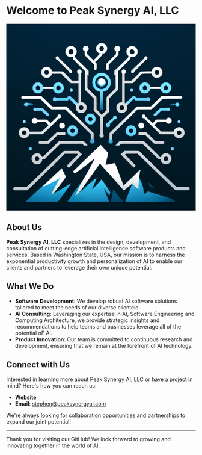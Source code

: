 # Welcome to Peak Synergy AI, LLC

![Peak Synergy AI Logo](../peak_synergy_ai_logo.png)

## About Us

**Peak Synergy AI, LLC** specializes in the design, development, and consultation of cutting-edge artificial intelligence software products and services. Based in Washington State, USA, our mission is to harness the exponential productivity growth and personalization of AI to enable our clients and partners to leverage their own unique potential.

## What We Do

- **Software Development**: We develop robust AI software solutions tailored to meet the needs of our diverse clientele.
- **AI Consulting**: Leveraging our expertise in AI, Software Engineering and Computing Architecture, we provide strategic insights and recommendations to help teams and businesses leverage all of the potential oF AI.
- **Product Innovation**: Our team is committed to continuous research and development, ensuring that we remain at the forefront of AI technology.

## Connect with Us

Interested in learning more about Peak Synergy AI, LLC or have a project in mind? Here's how you can reach us:

- **[Website](https://www.peaksynergyai.com)**
- **Email**: [stephen@peaksynergyai.com](mailto:stephen@peaksynergyai.com)

We're always looking for collaboration opportunities and partnerships to expand our joint potential!

---

Thank you for visiting our GitHub! We look forward to growing and innovating together in the world of AI.

